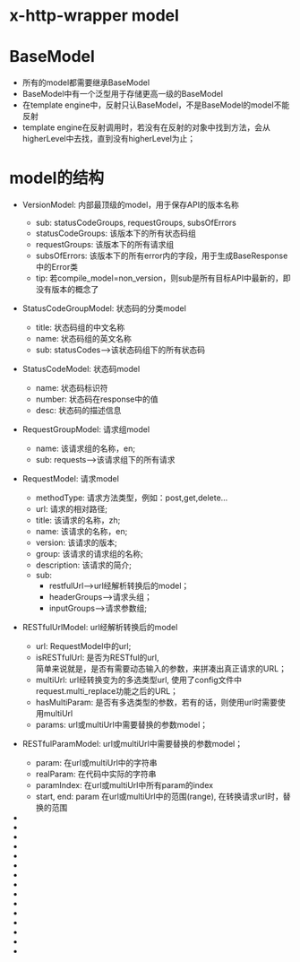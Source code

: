 x-http-wrapper model
====================

# BaseModel
   * 所有的model都需要继承BaseModel
   * BaseModel中有一个泛型用于存储更高一级的BaseModel
   * 在template engine中，反射只认BaseModel，不是BaseModel的model不能反射
   * template engine在反射调用时，若没有在反射的对象中找到方法，会从higherLevel中去找，直到没有higherLevel为止；

# model的结构
   * VersionModel: 内部最顶级的model，用于保存API的版本名称
        * sub: statusCodeGroups, requestGroups, subsOfErrors 
        * statusCodeGroups: 该版本下的所有状态码组
        * requestGroups: 该版本下的所有请求组
        * subsOfErrors: 该版本下的所有error内的字段，用于生成BaseResponse中的Error类
        * tip: 若compile_model=non_version，则sub是所有目标API中最新的，即没有版本的概念了

   * StatusCodeGroupModel: 状态码的分类model
        * title: 状态码组的中文名称
        * name: 状态码组的英文名称
        * sub: statusCodes-->该状态码组下的所有状态码
   * StatusCodeModel: 状态码model
        * name: 状态码标识符
        * number: 状态码在response中的值
        * desc: 状态码的描述信息

   * RequestGroupModel: 请求组model
        * name: 该请求组的名称，en;
        * sub: requests-->该请求组下的所有请求
   * RequestModel: 请求model
        * methodType: 请求方法类型，例如：post,get,delete...
        * url: 请求的相对路径;
        * title: 该请求的名称，zh;
        * name: 该请求的名称，en;
        * version: 该请求的版本;
        * group: 该请求的请求组的名称;
        * description: 该请求的简介;
        * sub: 
            * restfulUrl-->url经解析转换后的model；
            * headerGroups-->请求头组；
            * inputGroups-->请求参数组;

   * RESTfulUrlModel: url经解析转换后的model
        * url: RequestModel中的url; 
        * isRESTfulUrl: 是否为RESTful的url,  
        简单来说就是，是否有需要动态输入的参数，来拼凑出真正请求的URL；  
        * multiUrl: url经转换变为的多选类型url, 使用了config文件中request.multi_replace功能之后的URL；
        * hasMultiParam: 是否有多选类型的参数，若有的话，则使用url时需要使用multiUrl
        * params: url或multiUrl中需要替换的参数model；
   * RESTfulParamModel: url或multiUrl中需要替换的参数model；
        * param: 在url或multiUrl中的字符串
        * realParam: 在代码中实际的字符串
        * paramIndex: 在url或multiUrl中所有param的index
        * start, end: param 在url或multiUrl中的范围(range), 在转换请求url时，替换的范围

   * 
   * 
   * 
   * 
   * 
   * 
   * 
   * 
   * 
   * 
   * 
   * 
   * 
   * 
   * 
        
        
        
        
        
        
        
        
        
        
        
        
